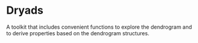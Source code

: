 # Dryads
A toolkit that includes convenient functions to explore the dendrogram and to derive properties based on the dendrogram structures.
